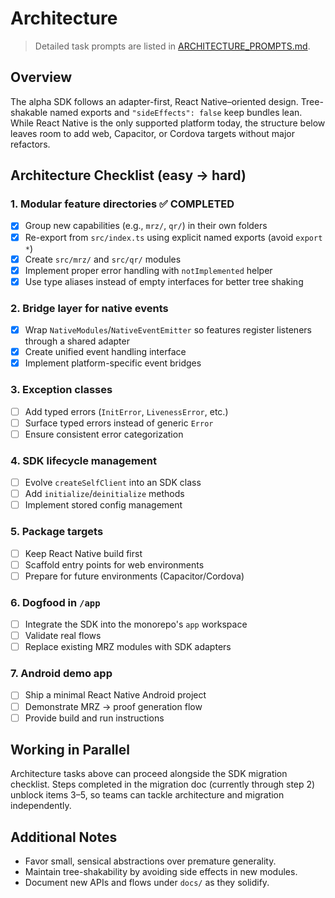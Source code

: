 # Architecture

> Detailed task prompts are listed in [ARCHITECTURE_PROMPTS.md](./ARCHITECTURE_PROMPTS.md).

## Overview

The alpha SDK follows an adapter-first, React Native–oriented design. Tree-shakable named exports and `"sideEffects": false` keep bundles lean. While React Native is the only supported platform today, the structure below leaves room to add web, Capacitor, or Cordova targets without major refactors.

## Architecture Checklist (easy → hard)

### 1. Modular feature directories ✅ COMPLETED

- [x] Group new capabilities (e.g., `mrz/`, `qr/`) in their own folders
- [x] Re-export from `src/index.ts` using explicit named exports (avoid `export *`)
- [x] Create `src/mrz/` and `src/qr/` modules
- [x] Implement proper error handling with `notImplemented` helper
- [x] Use type aliases instead of empty interfaces for better tree shaking

### 2. Bridge layer for native events

- [x] Wrap `NativeModules`/`NativeEventEmitter` so features register listeners through a shared adapter
- [x] Create unified event handling interface
- [x] Implement platform-specific event bridges

### 3. Exception classes

- [ ] Add typed errors (`InitError`, `LivenessError`, etc.)
- [ ] Surface typed errors instead of generic `Error`
- [ ] Ensure consistent error categorization

### 4. SDK lifecycle management

- [ ] Evolve `createSelfClient` into an SDK class
- [ ] Add `initialize`/`deinitialize` methods
- [ ] Implement stored config management

### 5. Package targets

- [ ] Keep React Native build first
- [ ] Scaffold entry points for web environments
- [ ] Prepare for future environments (Capacitor/Cordova)

### 6. Dogfood in `/app`

- [ ] Integrate the SDK into the monorepo's `app` workspace
- [ ] Validate real flows
- [ ] Replace existing MRZ modules with SDK adapters

### 7. Android demo app

- [ ] Ship a minimal React Native Android project
- [ ] Demonstrate MRZ → proof generation flow
- [ ] Provide build and run instructions

## Working in Parallel

Architecture tasks above can proceed alongside the SDK migration checklist. Steps completed in the migration doc (currently through step 2) unblock items 3–5, so teams can tackle architecture and migration independently.

## Additional Notes

- Favor small, sensical abstractions over premature generality.
- Maintain tree-shakability by avoiding side effects in new modules.
- Document new APIs and flows under `docs/` as they solidify.
